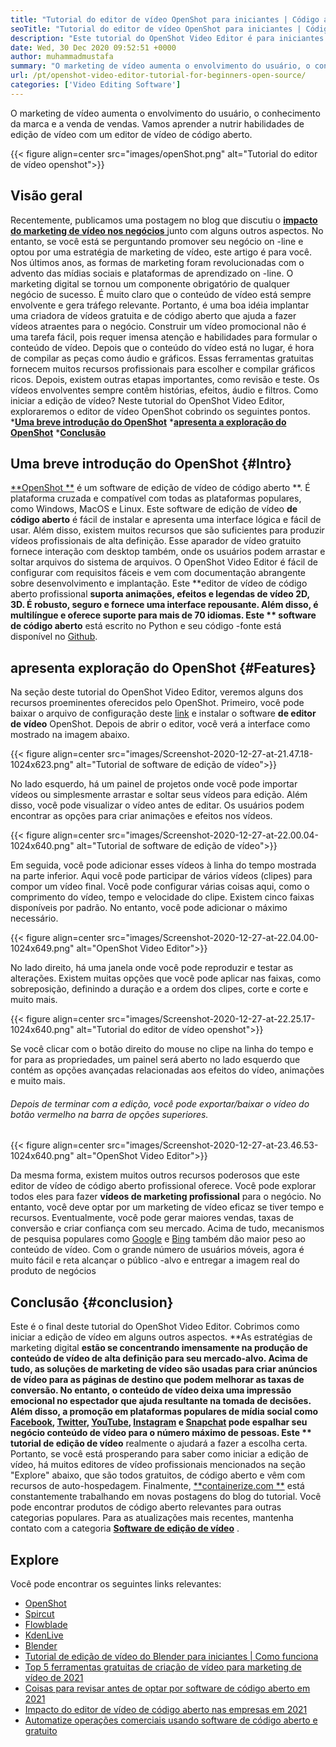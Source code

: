 ```yaml
---
title: "Tutorial do editor de vídeo OpenShot para iniciantes | Código aberto" 
seoTitle: "Tutorial do editor de vídeo OpenShot para iniciantes | Código aberto" 
description: "Este tutorial do OpenShot Video Editor é para iniciantes iniciarem a edição de vídeo. É um editor de vídeo da moda que oferece recursos como animações 3D e muito mais." 
date: Wed, 30 Dec 2020 09:52:51 +0000
author: muhammadmustafa
summary: "O marketing de vídeo aumenta o envolvimento do usuário, o conhecimento da marca e a venda de vendas. Vamos aprender a nutrir habilidades de edição de vídeo com um editor de vídeo de código aberto." 
url: /pt/openshot-video-editor-tutorial-for-beginners-open-source/
categories: ['Video Editing Software']
---
```


O marketing de vídeo aumenta o envolvimento do usuário, o conhecimento da marca e a venda de vendas. Vamos aprender a nutrir habilidades de edição de vídeo com um editor de vídeo de código aberto.

{{< figure align=center src="images/openShot.png" alt="Tutorial do editor de vídeo openshot">}}


## Visão geral
Recentemente, publicamos uma postagem no blog que discutiu o [**impacto do marketing de vídeo nos negócios** ][1] junto com alguns outros aspectos. No entanto, se você está se perguntando promover seu negócio on -line e optou por uma estratégia de marketing de vídeo, este artigo é para você. Nos últimos anos, as formas de marketing foram revolucionadas com o advento das mídias sociais e plataformas de aprendizado on -line. O marketing digital se tornou um componente obrigatório de qualquer negócio de sucesso. É muito claro que o conteúdo de vídeo está sempre envolvente e gera tráfego relevante. Portanto, é uma boa idéia implantar uma criadora de vídeos gratuita e de código aberto que ajuda a fazer vídeos atraentes para o negócio.
Construir um vídeo promocional não é uma tarefa fácil, pois requer imensa atenção e habilidades para formular o conteúdo de vídeo. Depois que o conteúdo do vídeo está no lugar, é hora de compilar as peças como áudio e gráficos. Essas ferramentas gratuitas fornecem muitos recursos profissionais para escolher e compilar gráficos ricos. Depois, existem outras etapas importantes, como revisão e teste. Os vídeos envolventes sempre contêm histórias, efeitos, áudio e filtros. Como iniciar a edição de vídeo? Neste tutorial do OpenShot Video Editor, exploraremos o editor de vídeo OpenShot cobrindo os seguintes pontos.
  ***[Uma breve introdução do OpenShot][2]** 
  ***[apresenta a exploração do OpenShot][3]** 
  ***[Conclusão][4]** 

## Uma breve introdução do OpenShot   {#Intro}
[**OpenShot **][5] é um software de edição de vídeo de código aberto **. É plataforma cruzada e compatível com todas as plataformas populares, como Windows, MacOS e Linux. Este software de edição de vídeo  **de código aberto**   é fácil de instalar e apresenta uma interface lógica e fácil de usar. Além disso, existem muitos recursos que são suficientes para produzir vídeos profissionais de alta definição. Esse aparador de vídeo gratuito fornece interação com desktop também, onde os usuários podem arrastar e soltar arquivos do sistema de arquivos. O OpenShot Video Editor é fácil de configurar com requisitos fáceis e vem com documentação abrangente sobre desenvolvimento e implantação.
Este **editor de vídeo de código aberto profissional  **suporta animações, efeitos e legendas de vídeo 2D, 3D. É robusto, seguro e fornece uma interface repousante. Além disso, é multilíngue e oferece suporte para mais de 70 idiomas. Este **  software de código aberto**  está escrito no Python e seu código -fonte está disponível no [Github][6].

## apresenta exploração do OpenShot   {#Features}
Na seção deste tutorial do OpenShot Video Editor, veremos alguns dos recursos proeminentes oferecidos pelo OpenShot. Primeiro, você pode baixar o arquivo de configuração deste [link][7] e instalar o software **de editor de vídeo**  OpenShot.
Depois de abrir o editor, você verá a interface como mostrado na imagem abaixo.

{{< figure align=center src="images/Screenshot-2020-12-27-at-21.47.18-1024x623.png" alt="Tutorial de software de edição de vídeo">}}

No lado esquerdo, há um painel de projetos onde você pode importar vídeos ou simplesmente arrastar e soltar seus vídeos para edição. Além disso, você pode visualizar o vídeo antes de editar. Os usuários podem encontrar as opções para criar animações e efeitos nos vídeos.

{{< figure align=center src="images/Screenshot-2020-12-27-at-22.00.04-1024x640.png" alt="Tutorial de software de edição de vídeo">}}

Em seguida, você pode adicionar esses vídeos à linha do tempo mostrada na parte inferior. Aqui você pode participar de vários vídeos (clipes) para compor um vídeo final. Você pode configurar várias coisas aqui, como o comprimento do vídeo, tempo e velocidade do clipe. Existem cinco faixas disponíveis por padrão. No entanto, você pode adicionar o máximo necessário.

{{< figure align=center src="images/Screenshot-2020-12-27-at-22.04.00-1024x649.png" alt="OpenShot Video Editor">}}

No lado direito, há uma janela onde você pode reproduzir e testar as alterações. Existem muitas opções que você pode aplicar nas faixas, como sobreposição, definindo a duração e a ordem dos clipes, corte e corte e muito mais.

{{< figure align=center src="images/Screenshot-2020-12-27-at-22.25.17-1024x640.png" alt="Tutorial do editor de vídeo openshot">}}

Se você clicar com o botão direito do mouse no clipe na linha do tempo e for para as propriedades, um painel será aberto no lado esquerdo que contém as opções avançadas relacionadas aos efeitos do vídeo, animações e muito mais.

###### Depois de terminar com a edição, você pode exportar/baixar o vídeo do botão vermelho na barra de opções superiores.

{{< figure align=center src="images/Screenshot-2020-12-27-at-23.46.53-1024x640.png" alt="OpenShot Video Editor">}}

Da mesma forma, existem muitos outros recursos poderosos que este editor de vídeo de código aberto profissional oferece. Você pode explorar todos eles para fazer **vídeos de marketing profissional**  para o negócio. No entanto, você deve optar por um marketing de vídeo eficaz se tiver tempo e recursos. Eventualmente, você pode gerar maiores vendas, taxas de conversão e criar confiança com seu mercado. Acima de tudo, mecanismos de pesquisa populares como [Google][8] e [Bing][9] também dão maior peso ao conteúdo de vídeo. Com o grande número de usuários móveis, agora é muito fácil e reta alcançar o público -alvo e entregar a imagem real do produto de negócios

## Conclusão   {#conclusion}
Este é o final deste tutorial do OpenShot Video Editor. Cobrimos como iniciar a edição de vídeo em alguns outros aspectos. **As estratégias de marketing digital  **estão se concentrando imensamente na produção de conteúdo de vídeo de alta definição para seu mercado-alvo. Acima de tudo, as soluções de marketing de vídeo são usadas para criar anúncios de vídeo para as páginas de destino que podem melhorar as taxas de conversão. No entanto, o conteúdo de vídeo deixa uma impressão emocional no espectador que ajuda resultante na tomada de decisões. Além disso, a promoção em plataformas populares de mídia social como [Facebook][10], [Twitter][11], [YouTube][12], [Instagram][13] e [Snapchat][14] pode espalhar seu negócio conteúdo de vídeo para o número máximo de pessoas. Este **  tutorial de edição de vídeo**  realmente o ajudará a fazer a escolha certa. Portanto, se você está prosperando para saber como iniciar a edição de vídeo, há muitos editores de vídeo profissionais mencionados na seção "Explore" abaixo, que são todos gratuitos, de código aberto e vêm com recursos de auto-hospedagem.
Finalmente, [**containerize.com **][15] está constantemente trabalhando em novas postagens do blog do tutorial. Você pode encontrar produtos de código aberto relevantes para outras categorias populares. Para as atualizações mais recentes, mantenha contato com a categoria  **[Software de edição de vídeo][16]**  .

## Explore
Você pode encontrar os seguintes links relevantes:
  * [OpenShot][5]
  * [Spircut][17]
  * [Flowblade][18]
  * [KdenLive][19]
  * [Blender][20]
  * [Tutorial de edição de vídeo do Blender para iniciantes | Como funciona][21]
  * [Top 5 ferramentas gratuitas de criação de vídeo para marketing de vídeo de 2021][22]
  * [Coisas para revisar antes de optar por software de código aberto em 2021][23]
  * [Impacto do editor de vídeo de código aberto nas empresas em 2021][1]
  * [Automatize operações comerciais usando software de código aberto e gratuito][24]

  
[1]: https://blog.containerize.com/video-editing-software/how-video-editing-software-improves-business-video-marketing/
[2]: #intro
[3]: #features
[4]: #Conclusion
[5]: https://products.containerize.com/video-editing-software/openshot
[6]: https://github.com/OpenShot/openshot-qt
[7]: https://www.openshot.org/download/
[8]: https://www.google.com/
[9]: https://www.bing.com/
[10]: https://www.facebook.com/
[11]: https://twitter.com/home
[12]: https://www.youtube.com/
[13]: http://instagram.com
[14]: https://www.snapchat.com/
[15]: https://www.containerize.com/
[16]: https://products.containerize.com/video-editing-software
[17]: https://products.containerize.com/video-editing-software/shotcut
[18]: https://products.containerize.com/video-editing-software/flowblade
[19]: https://products.containerize.com/video-editing-software/kdenlive
[20]: https://products.containerize.com/video-editing-software/blender
[21]: https://blog.containerize.com/video-editing-software/blender-video-editing-tutorial-for-beginners/
[22]: https://blog.containerize.com/video-editing-software/top-5-open-source-video-editor-software-for-video-marketing/
[23]: https://blog.containerize.com/cmdb-software/things-to-review-before-opting-open-source-software-in-2021/
[24]: https://blog.containerize.com/blogging/automate-business-operations-using-open-source-software/

